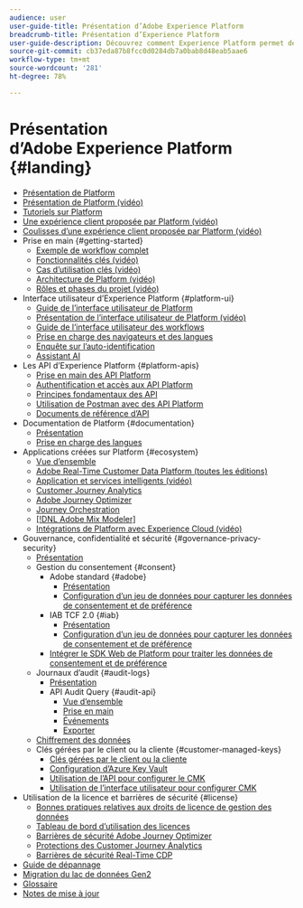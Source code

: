 ```yaml
---
audience: user
user-guide-title: Présentation d’Adobe Experience Platform
breadcrumb-title: Présentation d’Experience Platform
user-guide-description: Découvrez comment Experience Platform permet de proposer en temps réel des expériences personnalisées à vos clients grâce à des guides, de la documentation et des tutoriels.
source-git-commit: cb37eda87b8fcc0d0284db7a0bab8d48eab5aae6
workflow-type: tm+mt
source-wordcount: '281'
ht-degree: 78%

---
```



# Présentation d’Adobe Experience Platform {#landing}

* [Présentation de Platform](home.md)
* [Présentation de Platform (vidéo)](video/platform-overview.md)
* [Tutoriels sur Platform](https://experienceleague.adobe.com/docs/platform-learn/tutorials/overview.html?lang=fr)
* [Une expérience client proposée par Platform (vidéo)](video/customer-experience.md)
* [Coulisses d’une expérience client proposée par Platform (vidéo)](video/customer-experience-bts.md)
* Prise en main {#getting-started}
   * [Exemple de workflow complet](end-to-end-tutorial.md)
   * [Fonctionnalités clés (vidéo)](video/key-capabilities.md)
   * [Cas d’utilisation clés (vidéo)](video/platform-use-cases.md)
   * [Architecture de Platform (vidéo)](video/platform-architecture.md)
   * [Rôles et phases du projet (vidéo)](video/roles-project-phases.md)
* Interface utilisateur d’Experience Platform {#platform-ui}
   * [Guide de l’interface utilisateur de Platform](ui-guide.md)
   * [Présentation de l’interface utilisateur de Platform (vidéo)](video/platform-ui.md)
   * [Guide de l’interface utilisateur des workflows](workflows.md)
   * [Prise en charge des navigateurs et des langues](browser-language-support.md)
   * [Enquête sur l’auto-identification](self-identification.md)
   * [Assistant AI](ai-assistant.md)
* Les API d’Experience Platform {#platform-apis}
   * [Prise en main des API Platform](api-guide.md)
   * [Authentification et accès aux API Platform](api-authentication.md)
   * [Principes fondamentaux des API](api-fundamentals.md)
   * [Utilisation de Postman avec des API Platform](postman.md)
   * [Documents de référence d’API](https://www.adobe.com/go/platform-api-reference-en)
* Documentation de Platform {#documentation}
   * [Présentation](documentation/overview.md)
   * [Prise en charge des langues](documentation/language-support.md)
* Applications créées sur Platform {#ecosystem}
   * [Vue d’ensemble](application-services.md)
   * [Adobe Real-Time Customer Data Platform (toutes les éditions)](https://experienceleague.adobe.com/docs/real-time-customer-data-platform.html?lang=fr)
   * [Application et services intelligents (vidéo)](video/application-intelligent-services.md)
   * [Customer Journey Analytics](https://experienceleague.adobe.com/docs/customer-journey-analytics.html?lang=fr)
   * [Adobe Journey Optimizer](https://experienceleague.adobe.com/docs/journey-optimizer.html?lang=fr)
   * [Journey Orchestration](https://experienceleague.adobe.com/docs/journey-orchestration.html?lang=fr)
   * [[!DNL Adobe Mix Modeler]](https://experienceleague.adobe.com/docs/mix-modeler.html)
   * [Intégrations de Platform avec Experience Cloud (vidéo)](video/experience-cloud-integrations.md)
* Gouvernance, confidentialité et sécurité {#governance-privacy-security}
   * [Présentation](./governance-privacy-security/overview.md)
   * Gestion du consentement {#consent}
      * Adobe standard {#adobe}
         * [Présentation](./governance-privacy-security/consent/adobe/overview.md)
         * [Configuration d’un jeu de données pour capturer les données de consentement et de préférence](./governance-privacy-security/consent/adobe/dataset.md)
      * IAB TCF 2.0 {#iab}
         * [Présentation](./governance-privacy-security/consent/iab/overview.md)
         * [Configuration d’un jeu de données pour capturer les données de consentement et de préférence](./governance-privacy-security/consent/iab/dataset.md)
      * [Intégrer le SDK Web de Platform pour traiter les données de consentement et de préférence](./governance-privacy-security/consent/sdk.md)
   * Journaux d’audit {#audit-logs}
      * [Présentation](./governance-privacy-security/audit-logs/overview.md)
      * API Audit Query {#audit-api}
         * [Vue d’ensemble](./governance-privacy-security/audit-logs/api/overview.md)
         * [Prise en main](./governance-privacy-security/audit-logs/api/getting-started.md)
         * [Événements](./governance-privacy-security/audit-logs/api/events.md)
         * [Exporter](./governance-privacy-security/audit-logs/api/export.md)
   * [Chiffrement des données](./governance-privacy-security/encryption.md)
   * Clés gérées par le client ou la cliente {#customer-managed-keys}
      * [Clés gérées par le client ou la cliente](./governance-privacy-security/customer-managed-keys/overview.md)
      * [Configuration d’Azure Key Vault](./governance-privacy-security/customer-managed-keys/azure-key-vault-config.md)
      * [Utilisation de l’API pour configurer le CMK](./governance-privacy-security/customer-managed-keys/api-set-up.md)
      * [Utilisation de l’interface utilisateur pour configurer CMK](./governance-privacy-security/customer-managed-keys/ui-set-up.md)
* Utilisation de la licence et barrières de sécurité {#license}
   * [Bonnes pratiques relatives aux droits de licence de gestion des données](./license-usage-and-guardrails/data-management-best-practices.md)
   * [Tableau de bord d’utilisation des licences](./license-usage-and-guardrails/license-usage-dashboard.md)
   * [Barrières de sécurité Adobe Journey Optimizer](https://experienceleague.adobe.com/docs/journey-optimizer/using/get-started/guardrails.html)
   * [Protections des Customer Journey Analytics](https://experienceleague.adobe.com/docs/analytics-platform/using/cja-admin/guardrails.html)
   * [Barrières de sécurité Real-Time CDP](https://experienceleague.adobe.com/docs/experience-platform/rtcdp/guardrails/overview.html)
* [Guide de dépannage](troubleshooting.md)
* [Migration du lac de données Gen2](adls2-gen2-migration.md)
* [Glossaire](glossary.md)
* [Notes de mise à jour](https://experienceleague.adobe.com/fr/docs/experience-platform/release-notes/latest)
